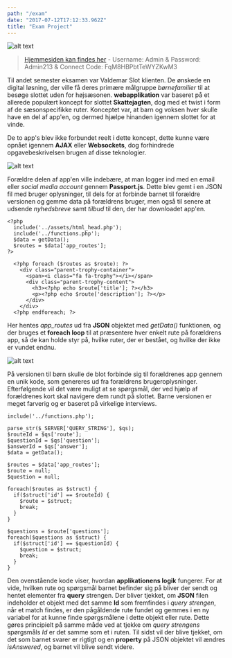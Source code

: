 ```yaml
---
path: "/exam"
date: "2017-07-12T17:12:33.962Z"
title: "Exam Project"
---
```


![alt text][app]

[app]: https://i.imgur.com/97aKVZQ.jpg "App Multi Pages"
> [Hjemmesiden kan findes her](http://ekkato.dk/vs_app/index.php) - Username: Admin & Password: Admin213 & Connect Code: FqM8HBPbtTeWYZKwM3

Til andet semester eksamen var Valdemar Slot klienten. De ønskede en digital løsning, der ville få deres primære målgruppe *børnefamilier* til at besøge slottet uden for højsæsonen. **webapplikation** var baseret på et allerede populært koncept for slottet **Skattejagten**, dog med et twist i form af de sæsonspecifikke ruter. Konceptet var, at barn og voksen hver skulle have en del af app'en, og dermed hjælpe hinanden igennem slottet for at vinde.

De to app's blev ikke forbundet reelt i dette koncept, dette kunne være opnået igennem **AJAX** eller **Websockets**, dog forhindrede opgavebeskrivelsen brugen af disse teknologier.

![alt text][parent]

[parent]: https://i.imgur.com/MSXTDDk.png "Parent Pages"

Forældre delen af app'en ville indebære, at man logger ind med en email eller *social media account* gennem **Passport.js**. Dette blev gemt i en JSON fil med bruger oplysninger, til dels for at forbinde barnet til forældre versionen og gemme data på forældrens bruger, men også til senere at udsende *nyhedsbreve* samt *tilbud* til den, der har downloadet app'en.

```
<?php
  include('../assets/html_head.php');
  include('../functions.php');
  $data = getData();
  $routes = $data['app_routes'];
?>

  <?php foreach ($routes as $route): ?>
    <div class="parent-trophy-container">
      <span><i class="fa fa-trophy"></i></span>
      <div class="parent-trophy-content">
        <h3><?php echo $route['title']; ?></h3>
        <p><?php echo $route['description']; ?></p>
      </div>
    </div>
  <?php endforeach; ?>

```

Her hentes *app_routes* ud fra **JSON** objektet med *getData()* funktionen, og der bruges et **foreach loop** til at præsentere hver enkelt rute på forældrens app, så de kan holde styr på, hvilke ruter, der er bestået, og hvilke der ikke er vundet endnu.

![alt text][Child]

[Child]: https://i.imgur.com/7D1CMsP.png "Children Pages"

På versionen til børn skulle de blot forbinde sig til forældrenes app gennem en unik kode, som genereres ud fra forældrens brugeroplysninger. Efterfølgende vil det være muligt at se spørgsmål, der ved hjælp af forældrenes kort skal navigere dem rundt på slottet. Barne versionen er meget farverig og er baseret på virkelige interviews.

```
include('../functions.php');

parse_str($_SERVER['QUERY_STRING'], $qs);
$routeId = $qs['route'];
$questionId = $qs['question'];
$answerId = $qs['answer'];
$data = getData();

$routes = $data['app_routes'];
$route = null;
$question = null;

foreach($routes as $struct) {
  if($struct['id'] == $routeId) {
    $route = $struct;
    break;
  }
}

$questions = $route['questions'];
foreach($questions as $struct) {
  if($struct['id'] == $questionId) {
    $question = $struct;
    break;
  }
}

```

Den ovenstående kode viser, hvordan **applikationens logik** fungerer. For at vide, hvilken rute og spørgsmål barnet befinder sig på bliver der sendt og hentet elementer fra **query** strengen. Der bliver tjekket, om **JSON** filen indeholder et objekt med det samme **Id** som fremfindes i *query strengen*, når et match findes, er den pågåldende rute fundet og gemmes i en ny variabel for at kunne finde spørgsmålene i dette objekt eller rute. Dette gøres principielt på samme måde ved at tjekke om *query strengens* spørgsmåls *Id* er det samme som et i ruten. Til sidst vil der blive tjekket, om det som barnet svarer er rigtigt og en **property** på JSON objektet vil ændres *isAnswered*, og barnet vil blive sendt videre.
